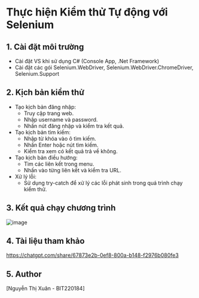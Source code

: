 # Thực hiện Kiểm thử Tự động với Selenium
## 1. Cài đặt môi trường
- Cài đặt VS khi sử dụng C# (Console App, .Net Framework)
- Cài đặt các gói Selenium.WebDriver, Selenium.WebDriver.ChromeDriver, Selenium.Support
## 2. Kịch bản kiểm thử
- Tạo kịch bản đăng nhập:
  + Truy cập trang web.
  + Nhập username và password.
  + Nhấn nút đăng nhập và kiểm tra kết quả.
- Tạo kịch bản tìm kiếm:
  + Nhập từ khóa vào ô tìm kiếm.
  + Nhấn Enter hoặc nút tìm kiếm.
  + Kiểm tra xem có kết quả trả về không.
- Tạo kịch bản điều hướng:
  + Tìm các liên kết trong menu.
  + Nhấn vào từng liên kết và kiểm tra URL.
- Xử lý lỗi:
  + Sử dụng try-catch để xử lý các lỗi phát sinh trong quá trình chạy kiểm thử.
## 3. Kết quả chạy chương trình
![image](https://github.com/user-attachments/assets/2498723e-e456-446a-a221-668ce5138215)
## 4. Tài liệu tham khảo
https://chatgpt.com/share/67873e2b-0ef8-800a-b148-f2976b080fe3
## 5. Author
[Nguyễn Thị Xuân - BIT220184]
